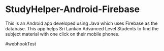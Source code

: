 # StudyHelper-Android-Firebase

This is an Android app developed using Java which uses Firebase as the database. This app helps Sri Lankan Advanced Level Students to find the subject material with one click on their mobile phones.

#webhookTest
